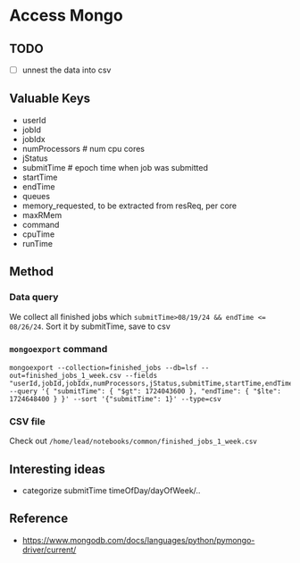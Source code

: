 # Access Mongo


## TODO
- [ ] unnest the data into csv


## Valuable Keys

- userId
- jobId
- jobIdx
- numProcessors # num cpu cores
- jStatus
- submitTime # epoch time when job was submitted
- startTime
- endTime
- queues
- memory_requested, to be extracted from resReq, per core
- maxRMem
- command
- cpuTime
- runTime

## Method

### Data query

We collect all finished jobs which `submitTime>08/19/24 && endTime <= 08/26/24`. Sort it by submitTime, save to csv

### `mongoexport` command

```
mongoexport --collection=finished_jobs --db=lsf --out=finished_jobs_1_week.csv --fields "userId,jobId,jobIdx,numProcessors,jStatus,submitTime,startTime,endTime,queue,resReq,maxRMem,command,cpuTime,runTime" --query '{ "submitTime": { "$gt": 1724043600 }, "endTime": { "$lte": 1724648400 } }' --sort '{"submitTime": 1}' --type=csv
```

### CSV file

Check out `/home/lead/notebooks/common/finished_jobs_1_week.csv`


## Interesting ideas
- categorize submitTime timeOfDay/dayOfWeek/..

## Reference 

- https://www.mongodb.com/docs/languages/python/pymongo-driver/current/
